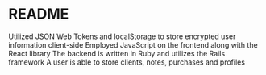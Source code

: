 # README

Utilized JSON Web Tokens and localStorage to store encrypted user information client-side 
Employed JavaScript on the frontend along with the React library 
The backend is written in Ruby and utilizes the Rails framework 
A user is able to store clients, notes, purchases and profiles 

